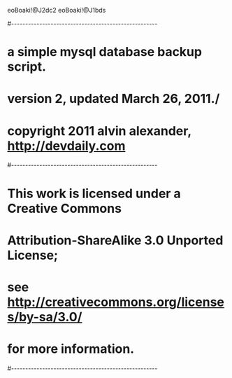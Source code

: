 eoBoaki!@J2dc2
eoBoaki!@J1bds


#----------------------------------------------------
# a simple mysql database backup script.
# version 2, updated March 26, 2011./
# copyright 2011 alvin alexander, http://devdaily.com
#----------------------------------------------------
# This work is licensed under a Creative Commons
# Attribution-ShareAlike 3.0 Unported License;
# see http://creativecommons.org/licenses/by-sa/3.0/
# for more information.
#----------------------------------------------------
